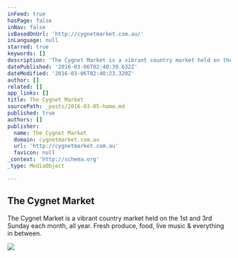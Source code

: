 ```yaml
---
inFeed: true
hasPage: false
inNav: false
isBasedOnUrl: 'http://cygnetmarket.com.au/'
inLanguage: null
starred: true
keywords: []
description: 'The Cygnet Market is a vibrant country market held on the 1st and 3rd Sunday each month, all year. Fresh produce, food, live music & everything in between.'
datePublished: '2016-03-06T02:40:39.632Z'
dateModified: '2016-03-06T02:40:23.320Z'
author: []
related: []
app_links: []
title: The Cygnet Market
sourcePath: _posts/2016-03-05-home.md
published: true
authors: []
publisher:
  name: The Cygnet Market
  domain: cygnetmarket.com.au
  url: 'http://cygnetmarket.com.au'
  favicon: null
_context: 'http://schema.org'
_type: MediaObject

---
```

<article style=""><h1>The Cygnet Market</h1><p>The Cygnet Market is a vibrant country market held on the 1st and 3rd Sunday each month, all year. Fresh produce, food, live music &amp; everything in between.</p><img src="https://s3-us-west-2.amazonaws.com/the-grid-img/p/785189a76a3d7faa148e3b6603450203f325f083.jpg" /></article>